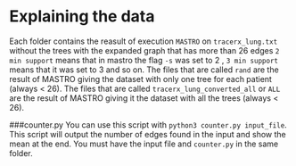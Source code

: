 # Explaining the data
Each folder contains the reasult of execution `MASTRO` on `tracerx_lung.txt` without the trees with the expanded graph that has more than 26 edges
`2 min support` means that in mastro the flag `-s` was set to 2 , `3 min support` means that it was set to 3 and so on.
The files that are called `rand` are the result of MASTRO giving the dataset with only one tree for each patient (always < 26).
The files that are called `tracerx_lung_converted_all` or `ALL` are the result of MASTRO giving it the dataset with all the trees (always < 26).

###counter.py
You can use this script with `python3 counter.py input_file`. This script will output the number of edges found in the input and show the mean at the end.
You must have the input file and `counter.py` in the same folder.
